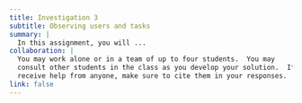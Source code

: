 ```yaml
---
title: Investigation 3
subtitle: Observing users and tasks
summary: |
  In this assignment, you will ...
collaboration: |
  You may work alone or in a team of up to four students.  You may
  consult other students in the class as you develop your solution.  If you
  receive help from anyone, make sure to cite them in your responses. 
link: false
---
```

